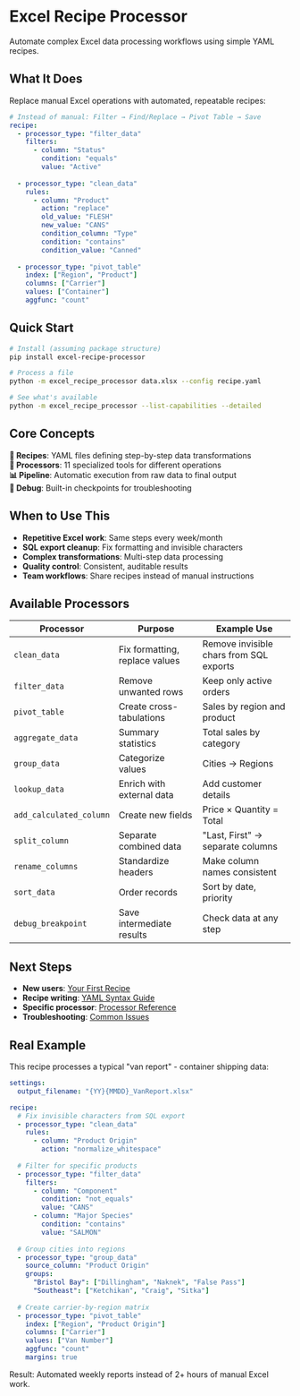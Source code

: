 # Excel Recipe Processor

Automate complex Excel data processing workflows using simple YAML recipes.

## What It Does

Replace manual Excel operations with automated, repeatable recipes:

```yaml
# Instead of manual: Filter → Find/Replace → Pivot Table → Save
recipe:
  - processor_type: "filter_data"
    filters:
      - column: "Status" 
        condition: "equals"
        value: "Active"
  
  - processor_type: "clean_data"
    rules:
      - column: "Product"
        action: "replace"
        old_value: "FLESH"
        new_value: "CANS"
        condition_column: "Type"
        condition: "contains" 
        condition_value: "Canned"
  
  - processor_type: "pivot_table"
    index: ["Region", "Product"]
    columns: ["Carrier"]
    values: ["Container"]
    aggfunc: "count"
```

## Quick Start

```bash
# Install (assuming package structure)
pip install excel-recipe-processor

# Process a file
python -m excel_recipe_processor data.xlsx --config recipe.yaml

# See what's available  
python -m excel_recipe_processor --list-capabilities --detailed
```

## Core Concepts

**🧾 Recipes**: YAML files defining step-by-step data transformations  
**🔧 Processors**: 11 specialized tools for different operations  
**📊 Pipeline**: Automatic execution from raw data to final output  
**🐛 Debug**: Built-in checkpoints for troubleshooting  

## When to Use This

- **Repetitive Excel work**: Same steps every week/month
- **SQL export cleanup**: Fix formatting and invisible characters
- **Complex transformations**: Multi-step data processing 
- **Quality control**: Consistent, auditable results
- **Team workflows**: Share recipes instead of manual instructions

## Available Processors

| Processor | Purpose | Example Use |
|-----------|---------|-------------|
| `clean_data` | Fix formatting, replace values | Remove invisible chars from SQL exports |
| `filter_data` | Remove unwanted rows | Keep only active orders |
| `pivot_table` | Create cross-tabulations | Sales by region and product |
| `aggregate_data` | Summary statistics | Total sales by category |
| `group_data` | Categorize values | Cities → Regions |
| `lookup_data` | Enrich with external data | Add customer details |
| `add_calculated_column` | Create new fields | Price × Quantity = Total |
| `split_column` | Separate combined data | "Last, First" → separate columns |
| `rename_columns` | Standardize headers | Make column names consistent |
| `sort_data` | Order records | Sort by date, priority |
| `debug_breakpoint` | Save intermediate results | Check data at any step |

## Next Steps

- **New users**: [Your First Recipe](getting-started/your-first-recipe.md)
- **Recipe writing**: [YAML Syntax Guide](recipes/yaml-syntax.md)  
- **Specific processor**: [Processor Reference](processors/overview.md)
- **Troubleshooting**: [Common Issues](troubleshooting/common-issues.md)

## Real Example

This recipe processes a typical "van report" - container shipping data:

```yaml
settings:
  output_filename: "{YY}{MMDD}_VanReport.xlsx"

recipe:
  # Fix invisible characters from SQL export
  - processor_type: "clean_data"
    rules:
      - column: "Product Origin"
        action: "normalize_whitespace"
  
  # Filter for specific products  
  - processor_type: "filter_data"
    filters:
      - column: "Component"
        condition: "not_equals"
        value: "CANS"
      - column: "Major Species"
        condition: "contains"
        value: "SALMON"
  
  # Group cities into regions
  - processor_type: "group_data"
    source_column: "Product Origin"
    groups:
      "Bristol Bay": ["Dillingham", "Naknek", "False Pass"]
      "Southeast": ["Ketchikan", "Craig", "Sitka"]
  
  # Create carrier-by-region matrix
  - processor_type: "pivot_table"
    index: ["Region", "Product Origin"]
    columns: ["Carrier"] 
    values: ["Van Number"]
    aggfunc: "count"
    margins: true
```

Result: Automated weekly reports instead of 2+ hours of manual Excel work.
